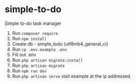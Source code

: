 # simple-to-do
Simple to-do task manager

1. Run `composer require`
2. Run `npm install`
3. Create db - simple_todo (utf8mb4_general_ci)
4. Run `cp .env.example .env`
5. Fill out .env
6. Run `php artisan migrate:install`
7. Run `php artisan migrate`
8. Run `npm run dev`
9. Run `php artisan serve` visit example at the ip addressed.
